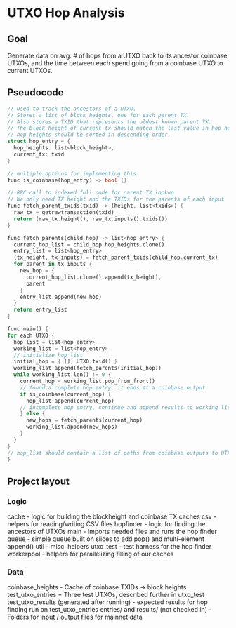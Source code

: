 # UTXO Hop Analysis

## Goal

Generate data on avg. # of hops from a UTXO back to its ancestor coinbase UTXOs, and the time between each spend going from a coinbase UTXO to current UTXOs.

## Pseudocode

```rust
// Used to track the ancestors of a UTXO.
// Stores a list of block heights, one for each parent TX.
// Also stores a TXID that represents the oldest known parent TX.
// The block height of current_tx should match the last value in hop_heights.
// hop_heights should be sorted in descending order.
struct hop_entry = {
  hop_heights: list<block_height>,
  current_tx: txid
}

// multiple options for implementing this
func is_coinbase(hop_entry) -> bool {}

// RPC call to indexed full node for parent TX lookup
// We only need TX height and the TXIDs for the parents of each input
func fetch_parent_txids(txid) -> (height, list<txids>) {
  raw_tx = getrawtransaction(txid)
  return (raw_tx.height(), raw_tx.inputs().txids())
}

func fetch_parents(child_hop) -> list<hop_entry> {
  current_hop_list = child_hop.hop_heights.clone()
  entry_list = list<hop_entry>
  (tx_height, tx_inputs) = fetch_parent_txids(child_hop.current_tx)
  for parent in tx_inputs {
    new_hop = {
      current_hop_list.clone().append(tx_height),
      parent
    }
    entry_list.append(new_hop)
  }
  return entry_list
}

func main() {
for each UTXO {
  hop_list = list<hop_entry>
  working_list = list<hop_entry>
  // initialize hop list
  initial_hop = { [], UTXO.txid() }
  working_list.append(fetch_parents(initial_hop))
  while working_list.len() != 0 {
    current_hop = working_list.pop_from_front()
    // found a complete hop entry, it ends at a coinbase output
    if is_coinbase(current_hop) {
      hop_list.append(current_hop)
    // incomplete hop entry, continue and append results to working list
    } else {
      new_hops = fetch_parents(current_hop)
      working_list.append(new_hops)
    }
  }
}
// hop_list should contain a list of paths from coinbase outputs to UTXOs
}
```

## Project layout

### Logic

cache - logic for building the blockheight and coinbase TX caches
csv - helpers for reading/writing CSV files
hopfinder - logic for finding the ancestors of UTXOs
main - imports needed files and runs the hop finder
queue - simple queue built on slices to add pop() and multi-element append()
util - misc. helpers
utxo_test - test harness for the hop finder
workerpool - helpers for parallelizing filling of our caches

### Data

coinbase_heights - Cache of coinbase TXIDs -> block heights
test_utxo_entries = Three test UTXOs, described further in utxo_test
test_utxo_results (generated after running) - expected results for hop finding run on test_utxo_entries
entries/ and results/ (not checked in) - Folders for input / output files for mainnet data

